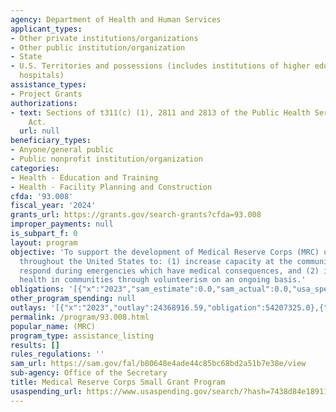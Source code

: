 ```yaml
---
agency: Department of Health and Human Services
applicant_types:
- Other private institutions/organizations
- Other public institution/organization
- State
- U.S. Territories and possessions (includes institutions of higher education and
  hospitals)
assistance_types:
- Project Grants
authorizations:
- text: Sections of t311(c) (1), 2811 and 2813 of the Public Health Service (PHS)
    Act.
  url: null
beneficiary_types:
- Anyone/general public
- Public nonprofit institution/organization
categories:
- Health - Education and Training
- Health - Facility Planning and Construction
cfda: '93.008'
fiscal_year: '2024'
grants_url: https://grants.gov/search-grants?cfda=93.008
improper_payments: null
is_subpart_f: 0
layout: program
objective: 'To support the development of Medical Reserve Corps (MRC) units in communities
  throughout the United States to: (1) increase capacity at the community level to
  respond during emergencies which have medical consequences, and (2) improve public
  health in communities through volunteerism on an ongoing basis.'
obligations: '[{"x":"2023","sam_estimate":0.0,"sam_actual":0.0,"usa_spending_actual":52028528.0},{"x":"2024","sam_estimate":0.0,"sam_actual":0.0,"usa_spending_actual":2428797.0},{"x":"2025","sam_estimate":0.0,"sam_actual":0.0,"usa_spending_actual":0.0}]'
other_program_spending: null
outlays: '[{"x":"2023","outlay":24368916.59,"obligation":54207325.0},{"x":"2024","outlay":0.0,"obligation":0.0},{"x":"2025","outlay":0.0,"obligation":0.0}]'
permalink: /program/93.008.html
popular_name: (MRC)
program_type: assistance_listing
results: []
rules_regulations: ''
sam_url: https://sam.gov/fal/b80648e4ade44c85bc68bd2a51b7e38e/view
sub-agency: Office of the Secretary
title: Medical Reserve Corps Small Grant Program
usaspending_url: https://www.usaspending.gov/search/?hash=7438d84e18911d5070ff00f9de26d4ff
---
```

